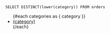 ```categories
SELECT DISTINCT(lower(category)) FROM orders
```

<ul>
{#each categories as { category }}
	<li>
		<a href="/categories/{category}/">{category}</a>
	</li>
{/each}
</ul>
